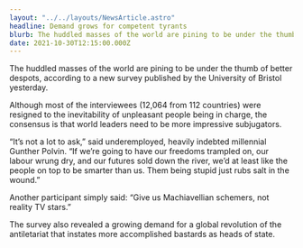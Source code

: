 ```yaml
---
layout: "../../layouts/NewsArticle.astro"
headline: Demand grows for competent tyrants
blurb: The huddled masses of the world are pining to be under the thumb of better despots, according to a new survey published by the University of Bristol yesterday.
date: 2021-10-30T12:15:00.000Z
---
```


The huddled masses of the world are pining to be under the thumb of better despots, according to a new survey published by the University of Bristol yesterday.

Although most of the interviewees (12,064 from 112 countries) were resigned to the inevitability of unpleasant people being in charge, the consensus is that world leaders need to be more impressive subjugators.

“It’s not a lot to ask,” said underemployed, heavily indebted millennial Gunther Polvin. “If we’re going to have our freedoms trampled on, our labour wrung dry, and our futures sold down the river, we’d at least like the people on top to be smarter than us. Them being stupid just rubs salt in the wound.”

Another participant simply said: “Give us Machiavellian schemers, not reality TV stars.”

The survey also revealed a growing demand for a global revolution of the antiletariat that instates more accomplished bastards as heads of state.
